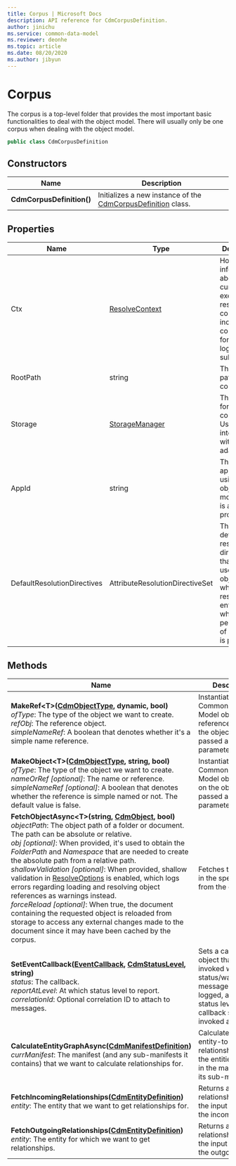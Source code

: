 ```yaml
---
title: Corpus | Microsoft Docs
description: API reference for CdmCorpusDefinition.
author: jinichu
ms.service: common-data-model
ms.reviewer: deonhe 
ms.topic: article
ms.date: 08/20/2020
ms.author: jibyun
---
```


# Corpus

The corpus is a top-level folder that provides the most important basic functionalities to deal with the object model. There will usually only be one corpus when dealing with the object model.

```csharp
public class CdmCorpusDefinition
```

## Constructors
|Name|Description|
|---|---|
|**CdmCorpusDefinition()**|Initializes a new instance of the [CdmCorpusDefinition](corpus.md) class.|

## Properties
|Name|Type|Description|
|---|---|---|
|Ctx|[ResolveContext](../Utilities/resolvecontext.md)|Holds information about current executing resolution context, including configuration for the logging subsystem.
|RootPath|string|The root path of the corpus.|
|Storage|[StorageManager](../storage/storagemanager.md)|The storage for the corpus. Used for interacting with storage adapters.|
|AppId|string|The ID of the application using the object model. This is an optional property.|
|DefaultResolutionDirectives|AttributeResolutionDirectiveSet|The set of default resolution directives that will be used by the object model when it's resolving entities and when no per-call set of directives is provided.|

## Methods
|Name|Description|Return Type|
|---|---|---|
|**MakeRef\<T>([CdmObjectType](objecttype.md), dynamic, bool)**<br/>*ofType*: The type of the object we want to create. <br/>*refObj*: The reference object. <br/> *simpleNameRef*: A boolean that denotes whether it's a simple name reference.|Instantiates a Common Data Model object reference based on the object type passed as the first parameter.|T, where T extends [CdmObjectReference](cdmobjectreference.md)|
|**MakeObject\<T>([CdmObjectType](objecttype.md), string, bool)**<br/>*ofType*: The type of the object we want to create. <br/>*nameOrRef [optional]*: The name or reference.<br/>*simpleNameRef [optional]*: A boolean that denotes whether the reference is simple named or not. The default value is false.|Instantiates a Common Data Model object based on the object type passed as the first parameter.|T, where T extends [CdmObject](cdmobject.md)|
|**FetchObjectAsync\<T>(string, [CdmObject](cdmobject.md), bool)**<br/>*objectPath*: The object path of a folder or document. The path can be absolute or relative.<br/>*obj [optional]*: When provided, it's used to obtain the *FolderPath* and *Namespace* that are needed to create the absolute path from a relative path.<br/>*shallowValidation [optional]*: When provided, shallow validation in [ResolveOptions](../utilities/resolveoptions.md) is enabled, which logs errors regarding loading and resolving object references as warnings instead.<br/>*forceReload [optional]*: When true, the document containing the requested object is reloaded from storage to access any external changes made to the document since it may have been cached by the corpus.|Fetches the object in the specified path from the corpus.|Task\<T>|
|**SetEventCallback([EventCallback](../utilities/callback.md), [CdmStatusLevel](statuslevel.md), string)**<br/>*status*: The callback. <br/>*reportAtLevel*: At which status level to report.<br/>*correlationId*: Optional correlation ID to attach to messages.|Sets a callback object that gets invoked when status/warning/error messages are logged, and the status level the callback should be invoked at.|void|
|**CalculateEntityGraphAsync([CdmManifestDefinition](manifest.md))**<br/>*currManifest*: The manifest (and any sub-manifests it contains) that we want to calculate relationships for.|Calculates the entity-to-entity relationships for all the entities present in the manifest and its sub-manifests.|Task|
|**FetchIncomingRelationships([CdmEntityDefinition](entity.md))**<br/>*entity*: The entity that we want to get relationships for.|Returns a list of relationships where the input entity is the incoming entity.|List\<[CdmE2ERelationship](e2erelationship.md)>|
|**FetchOutgoingRelationships([CdmEntityDefinition](entity.md))**<br/>*entity*: The entity for which we want to get relationships.|Returns a list of relationships where the input entity is the outgoing entity.|List\<[CdmE2ERelationship](e2erelationship.md)>|
